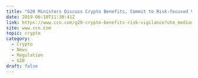 ```yaml
---
title: "G20 Ministers Discuss Crypto Benefits, Commit to Risk-focused Vigilance"
date: 2019-06-10T11:38:41Z
link: https://www.ccn.com/g20-crypto-benefits-risk-vigilance?utm_medium=RSS&utm_source=hune
site: www.ccn.com
topic: crypto
category:
  - Crypto
  - News
  - Regulation
  - G20
draft: false
---
```

